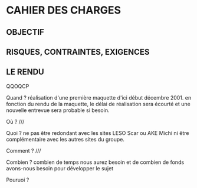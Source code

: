 # CAHIER DES CHARGES

## OBJECTIF

## RISQUES, CONTRAINTES, EXIGENCES

## LE RENDU


QQOQCP

Quand ?
réalisation d'une première maquette d'ici début décembre 2001. en fonction du rendu de la maquette, le délai de réalisation sera écourté et une nouvelle entrevue sera probable si besoin.

Où ?
///

Quoi ?
ne pas être redondant avec les sites LESO Scar ou AKE Michi ni être complémentaire avec les autres sites du groupe.

Comment ?
///

Combien ?
combien de temps nous aurez besoin et de combien de fonds avons-nous besoin pour développer le sujet

Pouruoi ?
